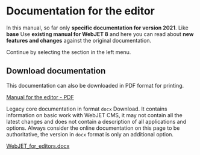 # Documentation for the editor

In this manual, so far only **specific documentation for version 2021**. Like **base** Use **existing manual for WebJET 8** and here you can read about **new features and changes** against the original documentation.

Continue by selecting the section in the left menu.

## Download documentation

This documentation can also be downloaded in PDF format for printing.

[Manual for the editor - PDF](../_media/manuals/webjetcms-redactor.pdf)

Legacy core documentation in format `docx` Download. It contains information on basic work with WebJET CMS, it may not contain all the latest changes and does not contain a description of all applications and options. Always consider the online documentation on this page to be authoritative, the version in `docx` format is only an additional option.

[WebJET\_for\_editors.docx](../_media/manuals/WebJET_pre_redaktorov.docx)
